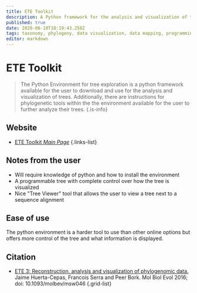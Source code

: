 ```yaml
---
title: ETE Toolkit
description: A Python framework for the analysis and visualization of trees.
published: true
date: 2020-06-10T18:19:43.258Z
tags: taxonomy, phylogeny, data visualization, data mapping, programming
editor: markdown
---
```


# ETE Toolkit

> The Python Environment for tree exploration is a python framework available for the user to download and use for the analysis and visualization of trees. Additionally, there are instructions for phylogenetic tools within the the environment available for the user to further analyze their trees.
{.is-info}

## Website

- [ETE Toolkit *Main Page*](http://etetoolkit.org/)
{.links-list}

## Notes from the user
- Will require knowledge of python and how to install the environment
- A programmable tree with complete control over how the tree is visualized
- Nice  "Tree Viewer" tool that allows the user to view a tree next to a sequence alignment

## Ease of use

The python environment is a harder tool to use than other online options but offers more control of the tree and what information is displayed. 

## Citation

- [ETE 3: Reconstruction, analysis and visualization of phylogenomic data.](https://academic.oup.com/mbe/article/33/6/1635/2579822) Jaime Huerta-Cepas, Francois Serra and Peer Bork. Mol Biol Evol 2016; doi: 10.1093/molbev/msw046
{.grid-list}
